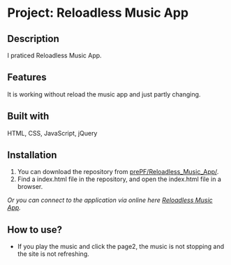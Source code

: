 # Project: Reloadless Music App

## Description

I praticed Reloadless Music App.

## Features

It is working without reload the music app and just partly changing.
 
## Built with

HTML, CSS, JavaScript, jQuery

## Installation

1. You can download the repository from
[prePF/Reloadless_Music_App/](https://github.com/leiachung41/prePF/tree/master/Reloadless_Music_App/).
2. Find a index.html file in the repository, and open the index.html file in a browser.

*Or you can connect to the application via online here [Reloadless Music App](https://leiachung41.github.io/prePF/Reloadless_Music_App/index.html).*

## How to use?

  -  If you play the music and click the page2, the music is not stopping and the site is not refreshing.


